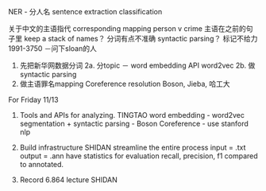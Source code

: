 NER - 分人名
sentence extraction
classification


关于中文的主语指代
corresponding mapping person v crime
主语在之前的句子里 keep a stack of names？
分词有点不准确 syntactic parsing？
标记不给力 1991-3750 －问下sloan的人

1. 先把新华网数据分词
2a. 分topic － word embedding API
word2vec
2b. 做syntactic parsing
3. 做主语罪名mapping
Coreference resolution
Boson, Jieba, 哈工大


For Friday 11/13
1. Tools and APIs for analyzing. TINGTAO
word embedding - word2vec
segmentation + syntactic parsing - Boson
Coreference - use stanford nlp
2. Build infrastructure SHIDAN
streamline the entire process
input = .txt
output = .ann
have statistics for evaluation
recall, precision, f1 compared to annotated.


3. Record 6.864 lecture SHIDAN

